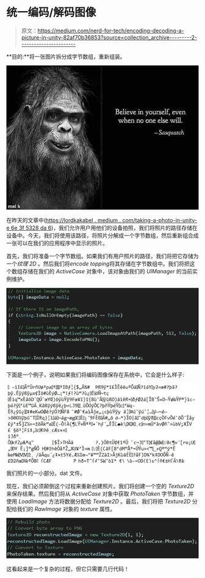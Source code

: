 # 统一编码/解码图像

> 原文：<https://medium.com/nerd-for-tech/encoding-decoding-a-picture-in-unity-82af70b36853?source=collection_archive---------2----------------------->

**目的:**将一张图片拆分成字节数组，重新组装。

![](img/4a73e46b837494f06bc95900e0213541.png)

在昨天的文章中([https://lordkakabel . medium . com/taking-a-photo-in-unity-e 6e 3f 5328 da 6](https://lordkakabel.medium.com/taking-a-photo-in-unity-e6e3f5328da6))，我们允许用户用他们的设备拍照，我们将照片的路径存储在设备中。今天，我们将使用该路径，将照片分解成一个字节数组，然后重新组合成一张可以在我们的应用程序中显示的照片。

首先，我们将准备一个字节数组。如果我们有用户照片的路径，我们将把它存储为一个*纹理 2D* 。然后我们将*encode topping*将其存储在字节数组中。我们将把这个数组存储在我们的 *ActiveCase* 对象中，该对象由我们的 *UIManager* 的当前实例维护。

![](img/abb6816adc69e49ca64c9495058f6c84.png)

下面是一个例子，说明如果我们将编码图像保存在系统中，它会是什么样子:

![](img/d220db2db70a585ad7cb3d5482de2b6a.png)

我们照片的一小部分。dat 文件。

现在，我们必须颠倒这个过程来重新创建照片。我们将创建一个空的 *Texture2D* 来保存结果。然后我们将从 *ActiveCase* 对象中获取 *PhotoTaken* 字节数组，并使用 *LoadImage* 方法将数据分配给 *Texture2D* 。最后，我们将把 *Texture2D* 分配给我们的 *RawImage* 对象的 *texture* 属性。

![](img/366a260da76d3ac7daabd60b6d571f7a.png)

这看起来是一个复杂的过程，但它只需要几行代码！